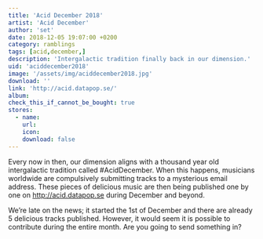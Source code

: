 ```yaml
---
title: 'Acid December 2018'
artist: 'Acid December'
author: 'set'
date: 2018-12-05 19:07:00 +0200
category: ramblings
tags: [acid,december,]
description: 'Intergalactic tradition finally back in our dimension.'
uid: 'aciddecember2018'
image: '/assets/img/aciddecember2018.jpg'
download: ''
link: 'http://acid.datapop.se/'
album: 
check_this_if_cannot_be_bought: true
stores:
  - name:
    url: 
    icon: 
    download: false
---
```

Every now in then, our dimension aligns with a thousand year old intergalactic tradition called #AcidDecember. When this happens, musicians worldwide are compulsively submitting tracks to a mysterious email address. These pieces of delicious music are then being published one by one on http://acid.datapop.se during December and beyond. 

We’re late on the news; it started the 1st of December and there are already 5 delicious tracks published. However, it would seem it is possible to contribute during the entire month. Are you going to send something in?